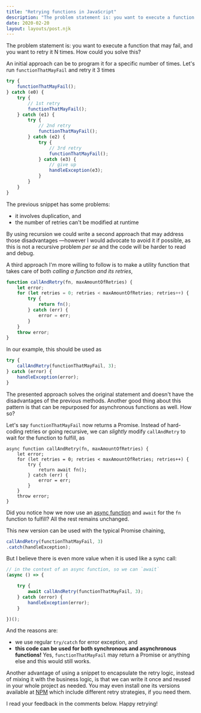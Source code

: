 ```yaml
---
title: "Retrying functions in JavaScript"
description: "The problem statement is: you want to execute a function that may fail, and you want to retry it N times. How could you solve this?"
date: 2020-02-20
layout: layouts/post.njk
---
```


The problem statement is: you want to execute a function that may fail, and you want to retry it N times. How could you solve this?

An initial approach can be to program it for a specific number of times. Let's run `functionThatMayFail` and retry it 3 times

``` javascript
try {
    functionThatMayFail();
} catch (e0) {
    try {
        // 1st retry
        functionThatMayFail();
    } catch (e1) {
        try {
            // 2nd retry
            functionThatMayFail();
        } catch (e2) {
            try {
                // 3rd retry
                functionThatMayFail();
            } catch (e3) {
                // give up
                handleException(e3);
            }
        }
    }
}
```

The previous snippet has some problems:
- it involves duplication, and
- the number of retries can't be modified at runtime

By using recursion we could write a second approach that may address those disadvantages —however I would advocate to avoid it if possible, as this is not a recursive problem _per se_ and the code will be harder to read and debug.

A third approach I'm more willing to follow is to make a utility function that takes care of both _calling a function and its retries_,

``` javascript
function callAndRetry(fn, maxAmountOfRetries) {
    let error;
    for (let retries = 0; retries < maxAmountOfRetries; retries++) {
        try {
            return fn();
        } catch (err) {
            error = err;
        }
    }
    throw error;
}
```

In our example, this should be used as

``` javascript
try {
    callAndRetry(functionThatMayFail, 3);
} catch (error) {
    handleException(error);
}
```

The presented approach solves the original statement and doesn't have the disadvantages of the previous methods. Another good thing about this pattern is that can be repurposed for asynchronous functions as well. How so?

Let's say `functionThatMayFail` now returns a Promise. Instead of hard-coding retries or going recursive, we can _slightly_ modify `callAndRetry` to wait for the function to fulfill, as

``` javascript/0,4
async function callAndRetry(fn, maxAmountOfRetries) {
    let error;
    for (let retries = 0; retries < maxAmountOfRetries; retries++) {
        try {
            return await fn();
        } catch (err) {
            error = err;
        }
    }
    throw error;
}
```

Did you notice how we now use an [async function](https://wiki.developer.mozilla.org/en-US/docs/Web/JavaScript/Reference/Statements/async_function) and `await` for the `fn` function to fulfill? All the rest remains unchanged.

This new version can be used with the typical Promise chaining,

``` javascript
callAndRetry(functionThatMayFail, 3)
.catch(handleException);
```

But I believe there is even more value when it is used like a sync call:

``` javascript
// in the context of an async function, so we can `await`
(async () => {

    try {
        await callAndRetry(functionThatMayFail, 3);
    } catch (error) {
        handleException(error);
    }

})();
```

And the reasons are:
- we use regular `try/catch` for error exception, and
- <strong>this code can be used for both synchronous and asynchronous functions!</strong> Yes, `functionThatMayFail` may return a Promise or anything else and this would still works.

Another advantage of using a snippet to encapsulate the retry logic, instead of mixing it with the business logic, is that we can write it once and reused in your whole project as needed. You may even install one its versions available at [NPM](https://www.npmjs.com/search?q=retry) which include different retry strategies, if you need them.

I read your feedback in the comments below. Happy retrying!
